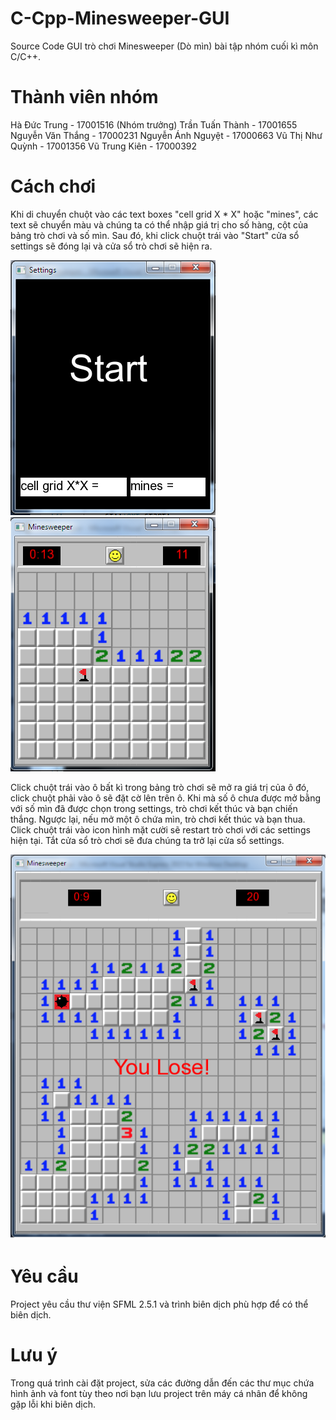 # C-Cpp-Minesweeper-GUI

Source Code GUI trò chơi Minesweeper (Dò mìn) bài tập nhóm cuối kì môn C/C++.

# Thành viên nhóm

Hà Đức Trung - 17001516 (Nhóm trưởng)
Trần Tuấn Thành - 17001655
Nguyễn Văn Thắng - 17000231
Nguyễn Ánh Nguyệt - 17000663
Vũ Thị Như Quỳnh - 17001356
Vũ Trung Kiên - 17000392

# Cách chơi

Khi di chuyển chuột vào các text boxes "cell grid X * X" hoặc "mines", các text sẽ chuyển màu và chúng ta có thể nhập giá trị cho số hàng, cột của bảng trò chơi và số mìn. Sau đó, khi click chuột trái vào "Start" cửa sổ settings sẽ đóng lại và cửa sổ trò chơi sẽ hiện ra.

![settings](https://github.com/mrbillyco99/C-Cpp-Minesweeper-GUI/blob/master/Images/MinesweeperSettings.png)
![gameplay](https://github.com/mrbillyco99/C-Cpp-Minesweeper-GUI/blob/master/Images/MinesweeperGamePlay.png)

Click chuột trái vào ô bất kì trong bảng trò chơi sẽ mở ra giá trị của ô đó, click chuột phải vào ô sẽ đặt cờ lên trên ô. Khi mà số ô chưa được mở bằng với số mìn đã được chọn trong settings, trò chơi kết thúc và bạn chiến thắng. Ngược lại, nếu mở một ô chứa mìn, trò chơi kết thúc và bạn thua. Click chuột trái vào icon hình mặt cười sẽ restart trò chơi với các settings hiện tại. Tắt cửa sổ trò chơi sẽ đưa chúng ta trở lại cửa sổ settings.

![gameplay1](https://github.com/mrbillyco99/C-Cpp-Minesweeper-GUI/blob/master/Images/MinesweeperGamePlay1.png)

# Yêu cầu

Project yêu cầu thư viện SFML 2.5.1 và trình biên dịch phù hợp để có thể biên dịch.

# Lưu ý

Trong quá trình cài đặt project, sửa các đường dẫn đến các thư mục chứa hình ảnh và font tùy theo nơi bạn lưu project trên máy cá nhân để không gặp lỗi khi biên dịch.

